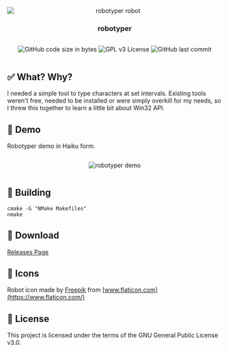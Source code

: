 <div align="center" style="display: flex; flex-direction: column;">
  <img src="https://i.ibb.co/QHZNsVf/robot.png" alt="robotyper robot" border="0">
  <h3>robotyper</h3>
  <p>
    <img alt="GitHub code size in bytes" src="https://img.shields.io/github/languages/code-size/rsouth/robotyper">
    <img alt="GPL v3 License" src="https://img.shields.io/github/license/rsouth/robotyper">
    <img alt="GitHub last commit" src="https://img.shields.io/github/last-commit/rsouth/robotyper">
  </p>
</div>

<!--
<p align="center">
  <a href="#white_check_mark-what-is-sequencer">Highlights</a> •
  <a href="#zap-simple-to-get-started">Get Started</a> •
  <a href="#movie_camera-demo">Demo</a> •
  <a href="#rocket-download">Download</a> •
  <a href="#thumbsup-contributing">Contributing</a> •
  <a href="#pray-credits--attributions">Credits</a> •
  <a href="#blue_book-license">License</a>
</p>
-->

## :white_check_mark: What? Why?

I needed a simple tool to type characters at set intervals. Existing tools weren't free, needed to be installed or were simply overkill for my needs, so I threw this together to learn a little bit about Win32 API.


## :movie_camera: Demo

Robotyper demo in Haiku form.

<div align="center" style="display: flex; flex-direction: column;">
  <p>
    <img src="https://s8.gifyu.com/images/robotyper.gif" alt="robotyper demo" border="0" />
  </p>
</div>


## :hammer: Building

```Batchfile
cmake -G "NMake Makefiles"
nmake
```


## :rocket: Download

[Releases Page](https://github.com/rsouth/sequencer/releases)


## :art: Icons

Robot icon made by [Freepik](https://www.flaticon.com/authors/freepik) from [www.flaticon.com](https://www.flaticon.com/)


## :blue_book: License

This project is licensed under the terms of the GNU General Public License v3.0.

